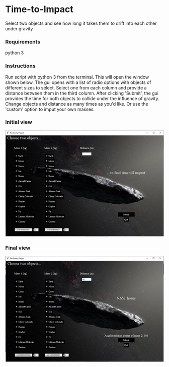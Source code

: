 # Time-to-Impact
Select two objects and see how long it takes them to drift into each other under gravity

### Requirements
python 3

### Instructions
Run script with python 3 from the terminal. This will open the window shown below. The gui opens with a list of radio options with objects of different sizes to select. Select one from each column and provide a distance between them in the third column. After clicking 'Submit', the gui provides the time for both objects to collide under the influence of gravity. Change objects and distance as many times as you'd like. Or use the 'custom' option to imput your own masses.

### Initial view
![alt text](https://github.com/caseybetts/Time-to-Impact/blob/main/Graphics/Screenshot_Initial.PNG)


### Final view
![alt text](https://github.com/caseybetts/Time-to-Impact/blob/main/Graphics/Screenshot_10m_AircraftCarrier_ISS.PNG)
